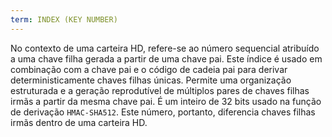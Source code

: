 ```yaml
---
term: INDEX (KEY NUMBER)
---
```


No contexto de uma carteira HD, refere-se ao número sequencial atribuído a uma chave filha gerada a partir de uma chave pai. Este índice é usado em combinação com a chave pai e o código de cadeia pai para derivar deterministicamente chaves filhas únicas. Permite uma organização estruturada e a geração reprodutível de múltiplos pares de chaves filhas irmãs a partir da mesma chave pai. É um inteiro de 32 bits usado na função de derivação `HMAC-SHA512`. Este número, portanto, diferencia chaves filhas irmãs dentro de uma carteira HD.